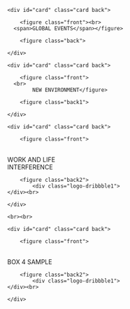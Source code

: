 <!DOCTYPE html>


<html>

<head>

<meta http-equiv="Content-Type" content="text/html; charset=UTF-8">
  
  
<meta name="viewport" content="width=device-width, initial-scale=1, maximum-scale=1, user-scalable=no">
  
  
      
<link rel="stylesheet" href="./style.css">

  


</head>



<body>
  


<section class="container" style="z-index: 5;">
  
	<div id="card" class="card back">
    
		<figure class="front"><br>
      <span>GLOBAL EVENTS</span></figure>
   
		<figure class="back">

</figure>
  
	</div>
</section>




<section class="container" style="z-index: 6;">
  
	<div id="card" class="card back">
    		
		<figure class="front">
      <br>
			NEW ENVIRONMENT</figure>

		<figure class="back1">

			

</figure>
  
	</div>

</section>




<section class="container" style="z-index: 7;">

	<div id="card" class="card back">
    
		<figure class="front">
<br>
			WORK AND LIFE<br>INTERFERENCE
</figure>

		<figure class="back2">
			<div class="logo-dribbble1">
	</div><br>


</figure>
  
	</div>

</section>

	<br><br>
	
<section class="container" style="z-index: 8;">

	<div id="card" class="card back">
    
		<figure class="front">
<br>
			BOX 4 SAMPLE
</figure>

		<figure class="back2">
			<div class="logo-dribbble1">
	</div><br>


</figure>
  
	</div>

</section>

 



<script src="./jquery.min.js.download"></script>

    
<script src="./index.js.download"></script>





</body>

</html>
